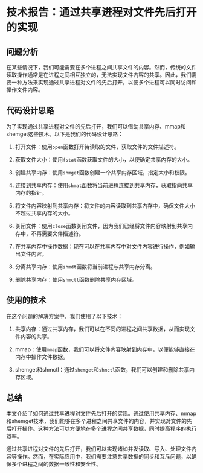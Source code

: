 # 技术报告：通过共享进程对文件先后打开的实现

## 问题分析

在某些情况下，我们可能需要在多个进程之间共享文件的内容。然而，传统的文件读取操作通常是在进程之间相互独立的，无法实现文件内容的共享。因此，我们需要一种方法来实现通过共享进程对文件的先后打开，以便多个进程可以同时访问和操作文件内容。

## 代码设计思路

为了实现通过共享进程对文件的先后打开，我们可以借助共享内存、mmap和shemget这些技术。以下是我们的代码设计思路：

1. 打开文件：使用`open`函数打开待读取的文件，获取文件的文件描述符。

2. 获取文件大小：使用`fstat`函数获取文件的大小，以便确定共享内存的大小。

3. 创建共享内存：使用`shmget`函数创建一个共享内存区域，指定大小和权限。

4. 连接到共享内存：使用`shmat`函数将当前进程连接到共享内存，获取指向共享内存的指针。

5. 将文件内容映射到共享内存：将文件的内容读取到共享内存中，确保文件大小不超过共享内存的大小。

6. 关闭文件：使用`close`函数关闭文件，因为我们已经将文件内容映射到共享内存中，不再需要文件描述符。

7. 在共享内存中操作数据：现在可以在共享内存中对文件内容进行操作，例如输出文件内容。

8. 分离共享内存：使用`shmdt`函数将当前进程与共享内存分离。

9. 删除共享内存：使用`shmctl`函数删除共享内存区域。

## 使用的技术

在这个问题的解决方案中，我们使用了以下技术：

1. 共享内存：通过共享内存，我们可以在不同的进程之间共享数据，从而实现文件内容的共享。

2. mmap：使用`mmap`函数，我们可以将文件内容映射到内存中，以便能够直接在内存中操作文件数据。

3. shemget和shmctl：通过`shemget`和`shmctl`函数，我们可以创建和删除共享内存区域。

## 总结

本文介绍了如何通过共享进程对文件先后打开的实现。通过使用共享内存、mmap和shemget技术，我们能够在多个进程之间共享文件的内容，并实现对文件的先后打开操作。这种方法可以方便地在多个进程之间共享数据，同时提高程序的执行效率。

通过共享进程对文件的先后打开，我们可以实现诸如并发读取、写入、处理文件内容等操作。然而，在实际应用中，我们需要注意共享数据的同步和互斥问题，以确保多个进程之间的数据一致性和安全性。
